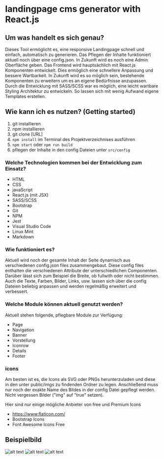 # landingpage cms generator with React.js

## Um was handelt es sich genau?
Dieses Tool ermöglicht es, eine responsive Landingpage schnell und einfach, automatisch zu generieren. Das Pflegen der Inhalte funktioniert aktuell noch über eine config.json. In Zukunft wird es noch eine Admin Oberfläche geben. Das Frontend wird hauptsächlich mit React.js Komponenten entwickelt. Dies ermöglich eine schnellere Anpassung und bessere Wartbarkeit. In Zukunft wird es so möglich sein, bestehende Komponenten zu erweitern um es an eigene Bedürfnisse anzupassen. Durch die Entwicklung mit SASS/SCSS war es möglich, eine leicht wartbare Styling Architektur zu entwickeln. So lassen sich mit wenig Aufwand eigene Templates erstellen.

## Wie kann ich es nutzen? (Getting started)
1. git installieren
2. npm installieren 
3. git clone [URL]
4. `npm install` im Terminal des Projektverzeichnises ausführen
5. `npm start` oder `npm run build`
6. pflegen der Inhalte in den config Dateien unter `src/config`

### Welche Technologien kommen bei der Entwicklung zum Einsatz?
+ HTML
+ CSS
+ javaScript 
+ React.js (mit JSX)
+ SASS/SCSS
+ Bootstrap
+ Git
+ NPM
+ Jest
+ Visual Studio Code
+ Linux Mint 
+ Markdown

### Wie funktioniert es?
Aktuell wird noch der gesamte Inhalt der Seite dynamisch aus verschiedenen config.json files zusammengebaut. Diese config files enthalten die verschiedenen Attribute der unterschiedlichen Componenten. Darüber lässt sich zum Beispiel die Breite, ob fullwith oder nicht bestimmen. Auch die Texte, Farben, Bilder, Links, usw. lassen sich über die config Dateien beliebig anpassen und werden regelmäßig erweitert und verbessert.

### Welche Module können aktuell genutzt werden?
Aktuell stehen folgende, pflegbare Module zur Verfügung:
+ Page
+ Navigation
+ Banner
+ Vorstellung
+ Iconrow
+ Details
+ Footer

### icons  
Am besten ist es, die Icons als SVG oder PNGs herunterzuladen und diese in den unter public/imgs zu findenden Ordner zu legen. Anschließend muss nur noch der exakte Name des Bildes in der config Datei gepflegt werden. Nicht vergessen Bilder ("img" auf "true" setzen).

Hier sind nur einige mögliche Anbieter von free und Premium Icons
+ https://www.flaticon.com/
+ Bootstrap Icons
+ Font Awesome Icons Free


## Beispielbild
![alt text](https://github.com/Ariukuto/landingpage-cms-react/blob/main/.githubres/sample.png?raw=true)
![alt text](https://github.com/Ariukuto/landingpage-cms-react/blob/main/.githubres/iconrow.png?raw=true)
![alt text](https://github.com/Ariukuto/landingpage-cms-react/blob/main/.githubres/details.png?raw=true)


